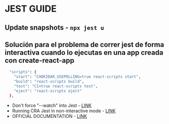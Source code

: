 # JEST GUIDE

## Update snapshots - `npx jest u`

## Solución para el problema de correr jest de forma interactiva cuando lo ejecutas en una app creada con create-react-app

```bash
  "scripts": {
    "start": "CHOKIDAR_USEPOLLING=true react-scripts start",
    "build": "react-scripts build",
    "test": "CI=true react-scripts test",
    "eject": "react-scripts eject"
  },
```

* Don't force "--watch" into Jest - [LINK](https://github.com/facebook/create-react-app/issues/784)
* Running CRA Jest in non-interactive mode - [LINK](https://stackoverflow.com/questions/39724017/running-cra-jest-in-non-interactive-mode)
* OFFICIAL DOCUMENTATION - [LINK](https://jestjs.io/docs/en/cli#ci)